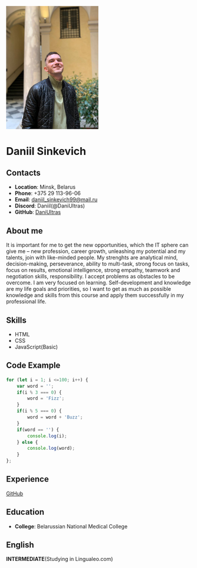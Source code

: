<img src="./img/myPhoto.jpg" width="250">

# Daniil Sinkevich
## Contacts
+ **Location**: Minsk, Belarus
+ **Phone**: +375 29 113-96-06 
+ **Email**: daniil_sinkevich99@mail.ru
+ **Discord**: Daniil(@DaniUltras)
+ **GitHub**: [DaniUltras](https://github.com/DaniUltras)

## About me
It is important for me to get the new opportunities, which the IT sphere can give me – new profession, career growth, unleashing my potential and my talents, join with like-minded people. My strenghts are analytical mind, decision-making, perseverance, ability to multi-task, strong focus on tasks, focus on results, emotional intelligence, strong empathy, teamwork and negotiation skills, responsibility. I accept problems as obstacles to be overcome. I am very focused on learning. Self-development and knowledge are my life goals and priorities, so I want to get as much as possible knowledge and skills from this course and apply them successfully in my professional life. 
## Skills
+ HTML
+ CSS
+ JavaScript(Basic)

## Code Example
```JavaScript
for (let i = 1; i <=100; i++) {
    var word = '';
    if(i % 3 === 0) {
        word = 'Fizz';
    } 
    if(i % 5 === 0) {
        word = word + 'Buzz';
    }
    if(word == '') {
        console.log(i);
    } else {
        console.log(word);
    }
};
```
## Experience
[GitHub](https://daniultras.github.io/rsschool-cv/cv)
## Education
+ **College**: Belarussian National Medical College

## English
**INTERMEDIATE**(Studying in Lingualeo.com)